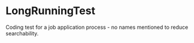 # LongRunningTest

Coding test for a job application process - no names mentioned to reduce searchability.

